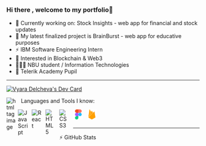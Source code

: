 ### Hi there , welcome to my portfolio👋
- 🏦 Currently working on: Stock Insights - web app for financial and stock updates 
- 🔭 My latest finalized project is BrainBurst - web app for educative purposes
- ⚡ IBM Software Engineering Intern
- 👯 Interested in Blockchain & Web3 
- 👩🏼‍💻 NBU student / Information Technologies
- 🌱 Telerik Academy Pupil

---

<a href="https://app.daily.dev/vyaravalentine"><img src="https://api.daily.dev/devcards/v2/68CiM280ZgOl0mVnhdjiV.png?r=3dy&type=default" width="356" alt="Vyara Delcheva's Dev Card"/></a>

<img align="left" alt="html tag image" src="https://media2.giphy.com/media/QssGEmpkyEOhBCb7e1/giphy.gif?cid=ecf05e47a0n3gi1bfqntqmob8g9aid1oyj2wr3ds3mg700bl&rid=giphy.gif" width="25" style="margin-right: 5px;"> &nbsp; Languages and Tools I know:

<img align="left" alt="JavaScript" width="26px" src="https://cdn.jsdelivr.net/gh/devicons/devicon/icons/javascript/javascript-original.svg" style="padding-right:10px;" />
<img align="left" alt="React" width="26px" src="https://cdn.jsdelivr.net/gh/devicons/devicon/icons/react/react-original.svg" style="padding-right:10px;" />
<img align="left" alt="HTML5" width="26px" src="https://cdn.jsdelivr.net/gh/devicons/devicon/icons/html5/html5-original.svg" style="padding-right:10px;" />
<img align="left" alt="CSS3" width="26px" src="https://cdn.jsdelivr.net/gh/devicons/devicon/icons/css3/css3-original.svg" style="padding-right:10px;" />
<img align="left" alt="Figma" width="26px" src="https://github.com/devicons/devicon/blob/v2.14.0/icons/figma/figma-original.svg" style="padding-right:10px;" />
<img align="left" alt="Firebase" width="26px" src="https://github.com/devicons/devicon/blob/v2.14.0/icons/firebase/firebase-plain.svg" style="padding-right:10px;" />
<br />
<br />

---

:zap: GitHub Stats

